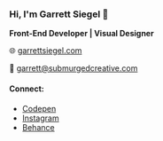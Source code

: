 ### Hi, I'm Garrett Siegel 👋

**Front-End Developer | Visual Designer**

🌐 [garrettsiegel.com](https://garrettsiegel.com)

📧 garrett@submurgedcreative.com

#### Connect:
- [Codepen](https://codepen.io/garrettsiegel/pens/public)
- [Instagram](https://instagram.com/garrett_siegel_)
- [Behance](https://www.behance.net/gsiegel)
